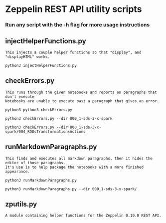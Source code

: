 # Zeppelin REST API utility scripts

### Run any script with the -h flag for more usage instructions

## injectHelperFunctions.py

    This injects a couple helper functions so that "display", and "displayHTML" works.
```
python3 injectHelperFunctions.py
```

## checkErrors.py

    This runs through the given notebooks and reports on paragraphs that don't execute
    Notebooks are unable to execute past a paragraph that gives an error. 
```
python3 python3 checkErrors.py

```
```
python3 checkErrors.py --dir 000_1-sds-3-x-spark

```
```
python3 checkErrors.py --dir 000_1-sds-3-x-spark/004_RDDsTransformationsActions

```


## runMarkdownParagraphs.py

    This finds and executes all markdown paragraphs, then it hides the editor of those paragraphs.
    It's use is to help package the notebooks with a more finished appearance.

```
python3 runMarkdownParagraphs.py

```
```
python3 runMarkdownParagraphs.py --dir 000_1-sds-3-x-spark/

```


## zputils.py

    A module containing helper functions for the Zeppelin 0.10.0 REST API. 